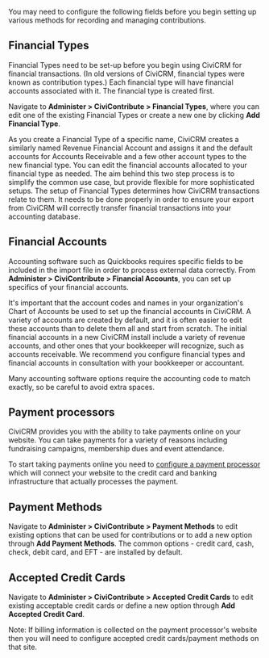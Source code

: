 You may need to configure the following fields before you begin setting up various methods for recording and managing contributions.

Financial Types
---------------

Financial Types need to be set-up before you begin using CiviCRM for
financial transactions. (In old versions of CiviCRM, financial types
were known as contribution types.) Each financial type will have
financial accounts associated with it. The financial type is created first.

Navigate to **Administer > CiviContribute > Financial Types**, where you can edit one of the existing Financial Types or create a new one by clicking **Add Financial Type**.

As you create a Financial Type of a specific name, CiviCRM creates a
similarly named Revenue Financial Account and assigns it and the default
accounts for Accounts Receivable and a few other account types to the
new financial type. You can edit the financial accounts allocated to your financial type as needed.  The aim behind this two step process is to simplify the
common use case, but provide flexible for more sophisticated
setups. The setup of Financial Types determines how CiviCRM
transactions relate to them. It needs to be done properly in order to
ensure your export from CiviCRM will correctly transfer financial
transactions into your accounting database.

Financial Accounts
------------------

Accounting software such as Quickbooks requires specific fields to be
included in the import file in order to process external data correctly.
From **Administer > CiviContribute > Financial Accounts**, you can set
up specifics of your financial accounts.

It's important that the account codes and names in your organization's
Chart of Accounts be used to set up the financial accounts in CiviCRM. A
variety of accounts are created by default, and it is often easier to
edit these accounts than to delete them all and start from scratch. The
initial financial accounts in a new CiviCRM install include a variety of
revenue accounts, and other ones that your bookkeeper will recognize,
such as accounts receivable. We recommend you configure financial types
and financial accounts in consultation with your bookkeeper or
accountant.

Many accounting software options require the accounting code to match
exactly, so be careful to avoid extra spaces.

## **Payment processors**

CiviCRM provides you with the ability to take payments online on your
website. You can take payments for a variety of reasons including
fundraising campaigns, membership dues and event attendance.

To start taking payments online you need to [configure a payment processor](../contributions/payment-processors) which will connect your website to the credit card and banking
infrastructure that actually processes the payment.

## **Payment Methods**

Navigate to **Administer > CiviContribute > Payment Methods** to
edit existing options that can be used for contributions or to add a new
option through **Add Payment Methods**. The common options - credit
card, cash, check, debit card, and EFT - are installed by default.

## **Accepted Credit Cards**

Navigate to **Administer > CiviContribute > Accepted Credit Cards** to
edit existing acceptable credit cards or define a new option through
**Add Accepted Credit Card**.

Note: If billing information is collected on the payment processor's website then you will need to configure accepted credit cards/payment methods on that site.
